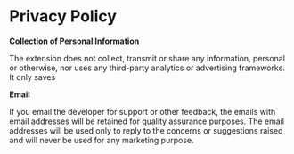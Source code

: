 # Privacy Policy

**Collection of Personal Information**

The extension does not collect, transmit or share any information, personal or otherwise, nor uses any third-party analytics or advertising frameworks. It only saves

**Email**

If you email the developer for support or other feedback, the emails with email addresses will be retained for quality assurance purposes. The email addresses will be used only to reply to the concerns or suggestions raised and will never be used for any marketing purpose.

